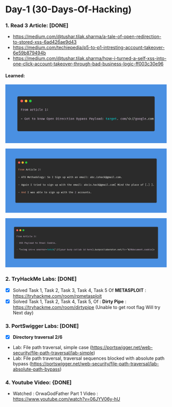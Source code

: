 # Day-1 (30-Days-Of-Hacking)

### 1. Read 3 Article: [DONE]

- https://medium.com/@tushar.tilak.sharma/a-tale-of-open-redirection-to-stored-xss-6ad426ae9d43
- https://medium.com/techiepedia/p5-to-p1-intresting-account-takeover-6e59b879494b
- https://medium.com/@tushar.tilak.sharma/how-i-turned-a-self-xss-into-one-click-account-takeover-through-bad-business-logic-ff003c30e96

#### Learned:

![Article_1](Day-1_Article-1.png)

![Article_2](Day-1_Article-2.png)

![Article_3](Day-1_Article-3.png)

### 2. TryHackMe Labs: [DONE]

- [X] Solved Task 1, Task 2, Task 3, Task 4, Task 5 Of **METASPLOIT** : https://tryhackme.com/room/rpmetasploit 
- [X] Solved Task 1, Task 2, Task 4, Task 5, Of : **Dirty Pipe** : https://tryhackme.com/room/dirtypipe  (Unable to get root flag Will try Next day)

### 3. PortSwigger Labs: [DONE]

- [X] **Directory traversal 2/6**
 -  Lab: File path traversal, simple case (https://portswigger.net/web-security/file-path-traversal/lab-simple)
 -  Lab: File path traversal, traversal sequences blocked with absolute path bypass (https://portswigger.net/web-security/file-path-traversal/lab-absolute-path-bypass)

### 4. Youtube Video: {DONE]

- Watched : OrwaGodFather Part 1 Video : https://www.youtube.com/watch?v=06JYV06y-hU
